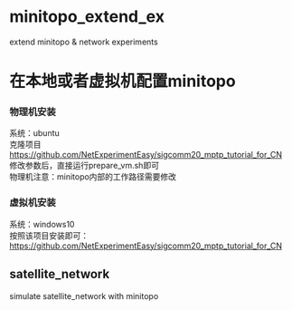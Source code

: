 # minitopo_extend_ex
extend minitopo &amp; network experiments

# 在本地或者虚拟机配置minitopo

### 物理机安装
系统：ubuntu<br>
克隆项目 https://github.com/NetExperimentEasy/sigcomm20_mptp_tutorial_for_CN<br>
修改参数后，直接运行prepare_vm.sh即可<br>
物理机注意：minitopo内部的工作路径需要修改

### 虚拟机安装
系统：windows10<br>
按照该项目安装即可：https://github.com/NetExperimentEasy/sigcomm20_mptp_tutorial_for_CN

## satellite_network
simulate satellite_network with minitopo
